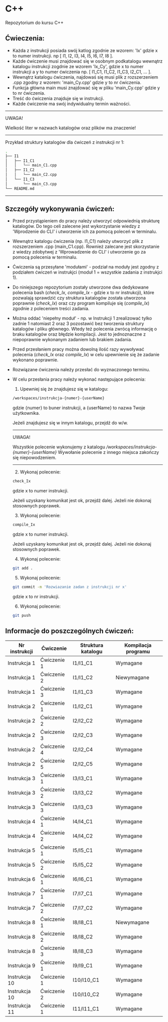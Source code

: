 # C++
Repozytorium do kursu C++

## Ćwieczenia:
- Każda z instrukcji posiada swój katlog zgodnie ze wzorem: 'Ix' gdzie x to numer instrukcji. np [ I1, I2, I3, I4, I5, I6, I7, I8 ].
- Każde ćwiczenie musi znajdować się w osobnym podkatalogu wewnątrz katalogu instrukcji zogdnie ze wzorem 'Ix_Cy', gdzie x to numer instrukcji a y to numer ćwiczenia np. [ I1_C1, I1_C2, I1_C3, I2_C1, ... ].
- Wewnątrz katalogu ćwiczenia, najdowaś się musi plik z rozszerzeniem .cpp zgodny z wzorem: 'main_Cy.cpp' gdzie y to nr ćwiczenia.
- Funkcja główna main musi znajdować się w pliku 'main_Cy.cpp' gdzie y to nr ćwiczenia.
- Treść do ćwiczenia znajduje się w instrukcji.
- Każde ćwiczenie ma swój indywidualny termin ważności.
---
UWAGA!

Wielkość liter w nazwach katalogów oraz plików ma znaczenie!

---

Przykład struktury katalogów dla ćwiczeń z instrukcji nr 1:
```bash
.
├── I1
│   ├── I1_C1
│   │   └── main_C1.cpp
│   ├── I1_C2
│   │   └── main_C2.cpp
│   └── I1_C3
│       └── main_C3.cpp
└── README.md
```
___
## Szczegóły wykonywania ćwiczeń:

- Przed przystąpieniem do pracy należy utworzyć odpowiednią strukturę katalogów. Do tego celi zalecene jest wykorzystanie wiedzy z 'Wprodzenie do CLI' i utworzenie ich za pomocą poleceń w terminalu.
- Wewnątrz katalogu ćwiczenia (np. I1_C1) należy utworzyć plik z rozszerzeniem .cpp (main_C1.cpp). Rownież zalecane jest skorzystanie z wiedzy zdobytwej z 'Wprowadzenie do CLI' i utworzenie go za pomocą polecenia w terminalu.
- Ćwiczenia są przesyłane 'modułami' - podział na moduły jest zgodny z podziałem ćwiczeń w instrukjci (moduł 1 = wszystkie zadania z instrukjci 1).

- Do niniejszego repozytorium zostały utworzone dwa dedykowane polecenia bash (_check_Ix_, _compile_Ix_ - gdzie x to nr instrukcji), które pozwalają sprawdzić czy struktura katalogów została utworzona poprawnie (_check_Ix_) oraz czy program kompiluje się (_compile_Ix_) zgodnie z poleceniem treści zadania.

- Można oddać 'niepełny moduł' - np. w Instrukcji 1 zrealizować tylko zadnie 1 natomiast 2 oraz 3 pozostawić bez tworzenia struktury katalogów i pliku głównego. Wtedy też polecenia zwrócą informację o braku katalogów oraz błędzie kompilacji. Jest to jednoznaczne z niepoprawnie wykonanym zadaniem lub brakiem zadania.

- Przed przesłaniem pracy można dowolną ilość razy wywoływać polecenia (_check_Ix_ oraz _compile_Ix_) w celu upewnienie się że zadanie wykonano poprawnie.

- Rozwiązane ćwiczenia należy przesłać do wyznaczonego terminu.

- W celu przesłania pracy należy wykonać następujące polecenia:

  1. Upewniej się że znajdujesz się w katalogu:
  ```bash
  /workspaces/instrukcja-{numer}-{userName}
  ```
  gdzie {numer} to buner instrukcji, a {userName} to nazwa Twoje użytkownika.

  Jeżeli znajdujesz się w innym katalogu, przejdź do w/w.

  ---
  UWAGA!

  Wszystkie polecenie wykonujemy z katalogu _/workspaces/instrukcja-{numer}-{userName}_
  Wywołanie polecenie z innego miejsca zakończy się niepowodzeniem.

  ___

  2. Wykonaj polecenie:
  ```bash 
  check_Ix
  ``` 
  gdzie x to numer instrukcji.

  Jeżeli uzyskany komunikat jest ok, przejdź dalej. Jeżeli nie dokonaj stosownych poprawek.

  3. Wykonaj polecenie:
  ```bash 
  compile_Ix
  ``` 
  gdzie x to numer instrukcji.

  Jeżeli uzyskany komunikat jest ok, przejdź dalej. Jeżeli nie dokonaj stosownych poprawek.

  4. Wykonaj polecenie:
  ```bash
  git add .
  ```
  5. Wykonaj polecenie:
  ```bash
  git commit -m 'Rozwiazanie zadan z instrukcji nr x'
  ```
  gdzie x to nr instrukcji.

  6. Wykonaj polecenie:
  ```bash
  git push
  ```

## Informacje do poszczególnych ćwiczeń:
|Nr instrukcji | Ćwiczenie   | Struktura katalogu |  Kompilacja programu |
|--------------| ----------- | -------------------| --------- |
|Instrukcja 1  | Ćwiczenie 1 | I1/I1_C1           | Wymagane |
|Instrukcja 1  | Ćwiczenie 2 | I1/I1_C2           | Niewymagane |
|Instrukcja 1  | Ćwiczenie 3 | I1/I1_C3           | Wymagane |
|Instrukcja 2  | Ćwiczenie 1 | I1/I2_C1           | Wymagane |
|Instrukcja 2  | Ćwiczenie 2 | I2/I2_C2           | Wymagane |
|Instrukcja 2  | Ćwiczenie 3 | I2/I2_C3           | Wymagane |
|Instrukcja 2  | Ćwiczenie 4 | I2/I2_C4           | Wymagane |
|Instrukcja 2  | Ćwiczenie 5 | I2/I2_C5           | Wymagane |
|Instrukcja 3  | Ćwiczenie 1 | I3/I3_C1           | Wymagane |
|Instrukcja 3  | Ćwiczenie 2 | I3/I3_C2           | Wymagane |
|Instrukcja 3  | Ćwiczenie 3 | I3/I3_C3           | Wymagane |
|Instrukcja 4  | Ćwiczenie 1 | I4/I4_C1           | Wymagane |
|Instrukcja 4  | Ćwiczenie 2 | I4/I4_C2           | Wymagane |
|Instrukcja 5  | Ćwiczenie 1 | I5/I5_C1           | Wymagane |
|Instrukcja 5  | Ćwiczenie 2 | I5/I5_C2           | Wymagane |
|Instrukcja 6  | Ćwiczenie 1 | I6/I6_C1           | Wymagane |
|Instrukcja 7  | Ćwiczenie 1 | I7/I7_C1           | Wymagane |
|Instrukcja 7  | Ćwiczenie 2 | I7/I7_C2           | Wymagane |
|Instrukcja 8  | Ćwiczenie 1 | I8/I8_C1           | Niewymagane |
|Instrukcja 8  | Ćwiczenie 2 | I8/I8_C2           | Wymagane |
|Instrukcja 8  | Ćwiczenie 3 | I8/I8_C3           | Wymagane |
|Instrukcja 9  | Ćwiczenie 1 | I9/I9_C1           | Wymagane |
|Instrukcja 10 | Ćwiczenie 1 | I10/I10_C1         | Wymagane |
|Instrukcja 10 | Ćwiczenie 2 | I10/I10_C2         | Wymagane |
|Instrukcja 11 | Ćwiczenie 1 | I11/I11_C1         | Wymagane |